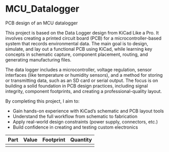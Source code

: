 # MCU_Datalogger
PCB design of an MCU datalogger

This project is based on the Data Logger design from KiCad Like a Pro. It involves creating a printed circuit board (PCB) for a microcontroller-based system that records environmental data. The main goal is to design, simulate, and lay out a functional PCB using KiCad, while learning key concepts in schematic capture, component placement, routing, and generating manufacturing files.

The data logger includes a microcontroller, voltage regulation, sensor interfaces (like temperature or humidity sensors), and a method for storing or transmitting data, such as an SD card or serial output. The focus is on building a solid foundation in PCB design practices, including signal integrity, component footprints, and creating a professional-quality layout.

By completing this project, I aim to:

- Gain hands-on experience with KiCad’s schematic and PCB layout tools
- Understand the full workflow from schematic to fabrication
- Apply real-world design constraints (power supply, connectors, etc.)
- Build confidence in creating and testing custom electronics

| Part         | Value        | Footprint        | Quantity |
|--------------|--------------|------------------|----------|
|              |              |                  |          |
